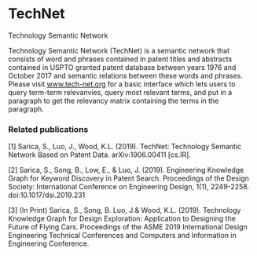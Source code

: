 # TechNet
Technology Semantic Network

Technology Semantic Network (TechNet) is a semantic network that consists of word and phrases contained in patent titles and abstracts contained in USPTO granted patent database between years 1976 and October 2017 and semantic relations between these words and phrases. Please visit www.tech-net.org for a basic interface which lets users to query term-term relevanvies, query most relevant terms, and put in a paragraph to get the relevancy matrix containing the terms in the paragraph.


### Related publications

[1] Sarica, S., Luo, J., Wood, K.L. (2019). TechNet: Technology Semantic Network Based on Patent Data. arXiv:1906.00411 [cs.IR].

[2] Sarica, S., Song, B., Low, E., & Luo, J. (2019). Engineering Knowledge Graph for Keyword Discovery in Patent Search. Proceedings of the Design Society: International Conference on Engineering Design, 1(1), 2249-2258. doi:10.1017/dsi.2019.231

[3] (In Print) Sarica, S., Song, B. Luo, J.& Wood, K.L. (2019). Technology Knowledge Graph for Design Exploration: Application to Designing the Future of Flying Cars. Proceedings of the ASME 2019 International Design Engineering Technical Conferences and Computers and Information in Engineering Conference. 
